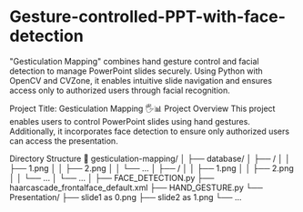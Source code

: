 # Gesture-controlled-PPT-with-face-detection
"Gesticulation Mapping" combines hand gesture control and facial detection to manage PowerPoint slides securely. Using Python with OpenCV and CVZone, it enables intuitive slide navigation and ensures access only to authorized users through facial recognition.


Project Title: Gesticulation Mapping 🖐️📊
Project Overview
This project enables users to control PowerPoint slides using hand gestures. Additionally, it incorporates face detection to ensure only authorized users can access the presentation.

Directory Structure 📁
gesticulation-mapping/
│
├── database/
│   ├── <person1>/
│   │   ├── 1.png
│   │   ├── 2.png
│   │   └── ...
│   ├── <person2>/
│   │   ├── 1.png
│   │   ├── 2.png
│   │   └── ...
│   └── ...
│
├── FACE_DETECTION.py
├── haarcascade_frontalface_default.xml
├── HAND_GESTURE.py
└── Presentation/
    ├── slide1 as 0.png
    ├── slide2 as 1.png
    └── ...


